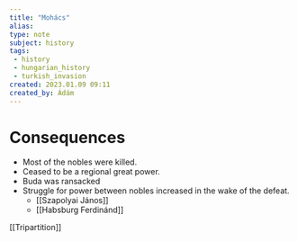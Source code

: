 ```yaml
---
title: "Mohács"
alias: 
type: note
subject: history
tags:
 - history
 - hungarian_history
 - turkish_invasion
created: 2023.01.09 09:11
created_by: Ádám
---
```

# Consequences
- Most of the nobles were killed.
- Ceased to be a regional great power.
- Buda was ransacked
- Struggle for power between nobles increased in the wake of the defeat.
	- [[Szapolyai János]]
	- [[Habsburg Ferdinánd]]

[[Tripartition]]
